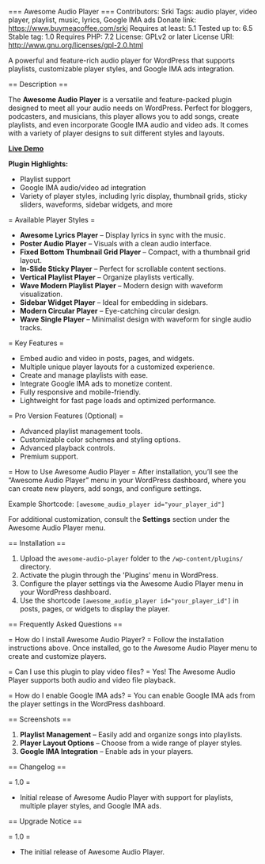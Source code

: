 === Awesome Audio Player ===
Contributors: Srki
Tags: audio player, video player, playlist, music, lyrics, Google IMA ads
Donate link: https://www.buymeacoffee.com/srki
Requires at least: 5.1
Tested up to: 6.5
Stable tag: 1.0
Requires PHP: 7.2
License: GPLv2 or later
License URI: http://www.gnu.org/licenses/gpl-2.0.html

A powerful and feature-rich audio player for WordPress that supports playlists, customizable player styles, and Google IMA ads integration.

== Description ==

The **Awesome Audio Player** is a versatile and feature-packed plugin designed to meet all your audio needs on WordPress. Perfect for bloggers, podcasters, and musicians, this player allows you to add songs, create playlists, and even incorporate Google IMA audio and video ads. It comes with a variety of player designs to suit different styles and layouts.

[**Live Demo**](https://awesome.player.icodes.rocks/wp_player/ "Demo")

**Plugin Highlights:**
- Playlist support
- Google IMA audio/video ad integration
- Variety of player styles, including lyric display, thumbnail grids, sticky sliders, waveforms, sidebar widgets, and more

= Available Player Styles =
* **Awesome Lyrics Player** – Display lyrics in sync with the music.
* **Poster Audio Player** – Visuals with a clean audio interface.
* **Fixed Bottom Thumbnail Grid Player** – Compact, with a thumbnail grid layout.
* **In-Slide Sticky Player** – Perfect for scrollable content sections.
* **Vertical Playlist Player** – Organize playlists vertically.
* **Wave Modern Playlist Player** – Modern design with waveform visualization.
* **Sidebar Widget Player** – Ideal for embedding in sidebars.
* **Modern Circular Player** – Eye-catching circular design.
* **Wave Single Player** – Minimalist design with waveform for single audio tracks.

= Key Features =
* Embed audio and video in posts, pages, and widgets.
* Multiple unique player layouts for a customized experience.
* Create and manage playlists with ease.
* Integrate Google IMA ads to monetize content.
* Fully responsive and mobile-friendly.
* Lightweight for fast page loads and optimized performance.

= Pro Version Features (Optional) =
* Advanced playlist management tools.
* Customizable color schemes and styling options.
* Advanced playback controls.
* Premium support.

= How to Use Awesome Audio Player =
After installation, you’ll see the “Awesome Audio Player” menu in your WordPress dashboard, where you can create new players, add songs, and configure settings.

Example Shortcode:
`[awesome_audio_player id="your_player_id"]`

For additional customization, consult the **Settings** section under the Awesome Audio Player menu.

== Installation ==

1. Upload the `awesome-audio-player` folder to the `/wp-content/plugins/` directory.
2. Activate the plugin through the 'Plugins' menu in WordPress.
3. Configure the player settings via the Awesome Audio Player menu in your WordPress dashboard.
4. Use the shortcode `[awesome_audio_player id="your_player_id"]` in posts, pages, or widgets to display the player.

== Frequently Asked Questions ==

= How do I install Awesome Audio Player? =
Follow the installation instructions above. Once installed, go to the Awesome Audio Player menu to create and customize players.

= Can I use this plugin to play video files? =
Yes! The Awesome Audio Player supports both audio and video file playback.

= How do I enable Google IMA ads? =
You can enable Google IMA ads from the player settings in the WordPress dashboard.

== Screenshots ==

1. **Playlist Management** – Easily add and organize songs into playlists.
2. **Player Layout Options** – Choose from a wide range of player styles.
3. **Google IMA Integration** – Enable ads in your players.

== Changelog ==

= 1.0 =
* Initial release of Awesome Audio Player with support for playlists, multiple player styles, and Google IMA ads.

== Upgrade Notice ==

= 1.0 =
* The initial release of Awesome Audio Player.
